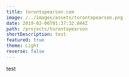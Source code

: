 ```yaml
---
title: torontopearson.com
image: /../images/assets/torontopearson.png
date: 2019-02-06T01:37:32.844Z
path: /projects/torontopearson
shortDescription: test
featured: true
theme: Light
reverse: false
---
```

test
